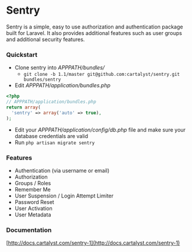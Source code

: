 # Sentry

Sentry is a simple, easy to use authorization and authentication package built for Laravel.
It also provides additional features such as user groups and additional security features.

### Quickstart

* Clone sentry into *APPPATH/bundles/*
  * `git clone -b 1.1/master git@github.com:cartalyst/sentry.git bundles/sentry`
* Edit *APPPATH/application/bundles.php*

```php
<?php
// APPPATH/application/bundles.php
return array(
  'sentry' => array('auto' => true),
);
```

* Edit your *APPPATH/application/config/db.php* file and make sure your database credentials are valid
* Run `php artisan migrate sentry`

### Features

* Authentication (via username or email)
* Authorization
* Groups / Roles
* Remember Me
* User Suspension / Login Attempt Limiter
* Password Reset
* User Activation
* User Metadata

### Documentation

[http://docs.cartalyst.com/sentry-1](http://docs.cartalyst.com/sentry-1)
